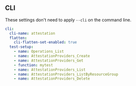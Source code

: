 ## CLI

These settings don't need to apply `--cli` on the command line.

``` yaml $(cli)
cli:
  cli-name: attestation
  flatten:
    cli-flatten-set-enabled: true
  test-setup:
    - name: Operations_List
    - name: AttestationProviders_Create
    - name: AttestationProviders_Get
    - function: mytest
    - name: AttestationProviders_List
    - name: AttestationProviders_ListByResourceGroup
    - name: AttestationProviders_Delete
```
